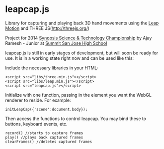 leapcap.js
=========

Library for capturing and playing back 3D hand movements using the [Leap Motion](https://www.leapmotion.com/) and THREE JS(http://threejs.org/)

Project for 2014 [Synopsis Science & Technology Championship](http://science-fair.org/) by Ajay Ramesh - Junior at [Summit San Jose High School](http://www.summitsanjose.org/)

leapcap.js is still in early stages of development, but will soon be ready for use. It is in a working state right now and can be used like this:

Include the necessary libraries in your HTML:

    <script src="libs/three.min.js"></script>
    <script src="libs/leap.min.js"></script>
    <script src="leapcap.js"></script>

Initialize with one function, passing in the element you want the WebGL renderer to reside. For example:

    initLeapCap({'scene':document.body});

Then access the functions to control leapcap. You may bind these to buttons, keyboard events, etc. 

    record() //starts to capture frames
    play() //plays back captured frames
    clearFrames() //deletes captured frames
